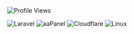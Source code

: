 <p align="left">
  <img src="https://komarev.com/ghpvc/?username=aanglll&style=for-the-badge" alt="Profile Views" />
</p>

![Laravel](https://img.shields.io/badge/-Laravel-FF2D20?logo=laravel&logoColor=white&style=for-the-badge)
![aaPanel](https://img.shields.io/badge/aaPanel-darkgreen?style=for-the-badge&logo=ubuntu&logoColor=white)
![Cloudflare](https://img.shields.io/badge/CLOUDFLARE-orange?style=for-the-badge&logo=Cloudflare&logoColor=white)
![Linux](https://img.shields.io/badge/Linux-FCC624?style=for-the-badge&logo=linux&logoColor=black)


